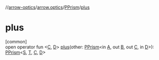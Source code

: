 //[arrow-optics](../../../index.md)/[arrow.optics](../index.md)/[PPrism](index.md)/[plus](plus.md)

# plus

[common]\
open operator fun &lt;[C](plus.md), [D](plus.md)&gt; [plus](plus.md)(other: [PPrism](index.md)&lt;in [A](index.md), out [B](index.md), out [C](plus.md), in [D](plus.md)&gt;): [PPrism](index.md)&lt;[S](index.md), [T](index.md), [C](plus.md), [D](plus.md)&gt;
